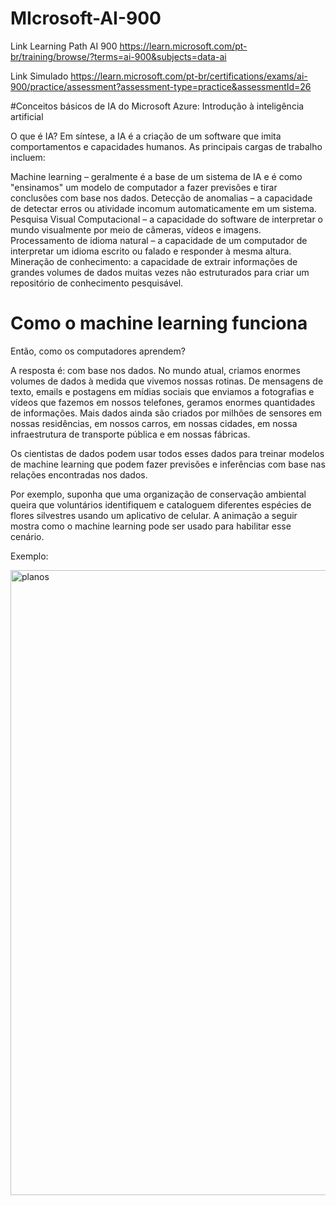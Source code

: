 # MIcrosoft-AI-900

Link Learning Path AI 900
https://learn.microsoft.com/pt-br/training/browse/?terms=ai-900&subjects=data-ai

Link Simulado https://learn.microsoft.com/pt-br/certifications/exams/ai-900/practice/assessment?assessment-type=practice&assessmentId=26

#Conceitos básicos de IA do Microsoft Azure: Introdução à inteligência artificial

O que é IA?
Em síntese, a IA é a criação de um software que imita comportamentos e capacidades humanos. As principais cargas de trabalho incluem:

Machine learning – geralmente é a base de um sistema de IA e é como "ensinamos" um modelo de computador a fazer previsões e tirar conclusões com base nos dados.
Detecção de anomalias – a capacidade de detectar erros ou atividade incomum automaticamente em um sistema.
Pesquisa Visual Computacional – a capacidade do software de interpretar o mundo visualmente por meio de câmeras, vídeos e imagens.
Processamento de idioma natural – a capacidade de um computador de interpretar um idioma escrito ou falado e responder à mesma altura.
Mineração de conhecimento: a capacidade de extrair informações de grandes volumes de dados muitas vezes não estruturados para criar um repositório de conhecimento pesquisável.

# Como o machine learning funciona
Então, como os computadores aprendem?

A resposta é: com base nos dados. No mundo atual, criamos enormes volumes de dados à medida que vivemos nossas rotinas. De mensagens de texto, emails e postagens em mídias sociais que enviamos a fotografias e vídeos que fazemos em nossos telefones, geramos enormes quantidades de informações. Mais dados ainda são criados por milhões de sensores em nossas residências, em nossos carros, em nossas cidades, em nossa infraestrutura de transporte pública e em nossas fábricas.

Os cientistas de dados podem usar todos esses dados para treinar modelos de machine learning que podem fazer previsões e inferências com base nas relações encontradas nos dados.

Por exemplo, suponha que uma organização de conservação ambiental queira que voluntários identifiquem e cataloguem diferentes espécies de flores silvestres usando um aplicativo de celular. A animação a seguir mostra como o machine learning pode ser usado para habilitar esse cenário.


Exemplo: </p>
</p>
<img src="https://learn.microsoft.com/pt-br/training/wwl-data-ai/get-started-ai-fundamentals/media/machine-learn.gif" width="1000px" align="centter" alt="planos">
